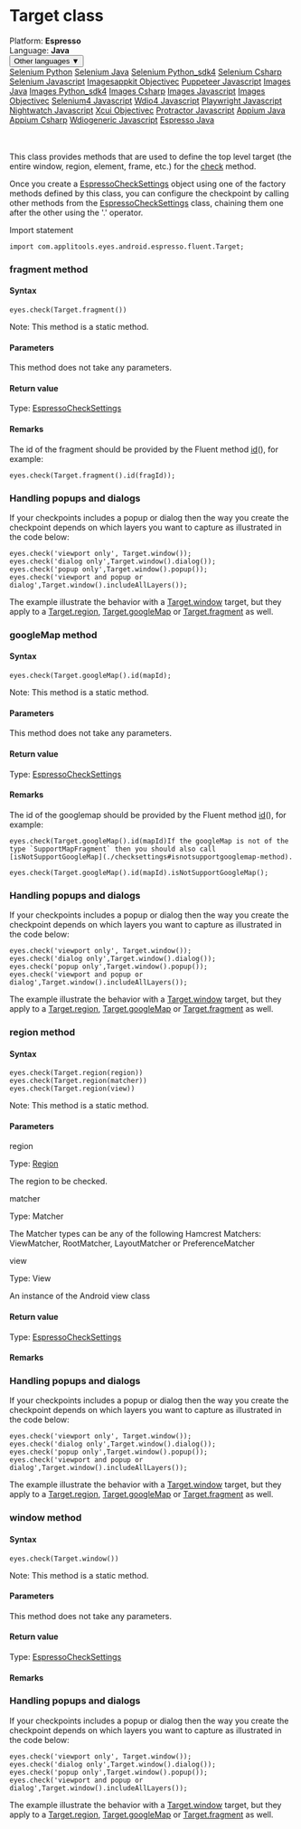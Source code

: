 # Target class
<div class='platform-bar-container-div'><div class='platform-bar-div'>Platform:  <b> Espresso</b>
</div><div class='platform-bar-div'>Language: <b>Java</b></div><div class='dropdown-button-container-div'><button class='sdk-language-dropdown-button'>Other languages ▼</button><div class='dropdown-content'>
<a href='../../selenium/python/target'>Selenium Python</a>
<a href='../../selenium/java/target'>Selenium Java</a>
<a href='../../selenium/python_sdk4/target'>Selenium Python_sdk4</a>
<a href='../../selenium/csharp/target'>Selenium Csharp</a>
<a href='../../selenium/javascript/target'>Selenium Javascript</a>
<a href='../../imagesappkit/objectivec/target'>Imagesappkit Objectivec</a>
<a href='../../puppeteer/javascript/target'>Puppeteer Javascript</a>
<a href='../../images/java/target'>Images Java</a>
<a href='../../images/python_sdk4/target'>Images Python_sdk4</a>
<a href='../../images/csharp/target'>Images Csharp</a>
<a href='../../images/javascript/target'>Images Javascript</a>
<a href='../../images/objectivec/target'>Images Objectivec</a>
<a href='../../selenium4/javascript/target'>Selenium4 Javascript</a>
<a href='../../wdio4/javascript/target'>Wdio4 Javascript</a>
<a href='../../playwright/javascript/target'>Playwright Javascript</a>
<a href='../../nightwatch/javascript/target'>Nightwatch Javascript</a>
<a href='../../xcui/objectivec/target'>Xcui Objectivec</a>
<a href='../../protractor/javascript/target'>Protractor Javascript</a>
<a href='../../appium/java/target'>Appium Java</a>
<a href='../../appium/csharp/target'>Appium Csharp</a>
<a href='../../wdiogeneric/javascript/target'>Wdiogeneric Javascript</a>
<a href='../../espresso/java/target'>Espresso Java</a>
</div></div><br /><br /></div>




This class provides methods that are used to define the top level target (the entire window, region, element, frame, etc.) for the [check](#check-method) method.

Once you create a [EspressoCheckSettings](./checksettings) object using one of the factory methods defined by this class, you can configure the checkpoint by calling other methods from the [EspressoCheckSettings](./checksettings) class, chaining them one after the other using the '.' operator.

Import statement

    import com.applitools.eyes.android.espresso.fluent.Target;
    	


### fragment method
#### Syntax


    eyes.check(Target.fragment())

Note: This method is a static method.

#### Parameters

This method does not take any parameters.

#### Return value

Type:  [EspressoCheckSettings](./checksettings)

#### Remarks


The id of the fragment should be provided by the Fluent method [id](#id-method)(), for example:

    eyes.check(Target.fragment().id(fragId));

### Handling popups and dialogs

If your checkpoints includes a popup or dialog then the way you create the checkpoint depends on which layers you want to capture as illustrated in the code below:

    
    eyes.check('viewport only', Target.window()); 
    eyes.check('dialog only',Target.window().dialog()); 
    eyes.check('popup only',Target.window().popup());
    eyes.check('viewport and popup or dialog',Target.window().includeAllLayers()); 
    

The example illustrate the behavior with a [Target.window](#window-method) target, but they apply to a [Target.region](#region-method), [Target.googleMap](./target#googlemap-method) or [Target.fragment](#) as well.

### googleMap method
#### Syntax


    eyes.check(Target.googleMap().id(mapId);

Note: This method is a static method.

#### Parameters

This method does not take any parameters.

#### Return value

Type:  [EspressoCheckSettings](./checksettings)

#### Remarks


The id of the googlemap should be provided by the Fluent method [id](#id-method)(), for example:

    eyes.check(Target.googleMap().id(mapId)If the googleMap is not of the type `SupportMapFragment` then you should also call [isNotSupportGoogleMap](./checksettings#isnotsupportgooglemap-method).

    eyes.check(Target.googleMap().id(mapId).isNotSupportGoogleMap();

### Handling popups and dialogs

If your checkpoints includes a popup or dialog then the way you create the checkpoint depends on which layers you want to capture as illustrated in the code below:

    
    eyes.check('viewport only', Target.window()); 
    eyes.check('dialog only',Target.window().dialog()); 
    eyes.check('popup only',Target.window().popup());
    eyes.check('viewport and popup or dialog',Target.window().includeAllLayers()); 
    

The example illustrate the behavior with a [Target.window](#window-method) target, but they apply to a [Target.region](#region-method), [Target.googleMap](#) or [Target.fragment](#fragment-method) as well.

### region method
#### Syntax


    eyes.check(Target.region(region))
    eyes.check(Target.region(matcher))
    eyes.check(Target.region(view))

Note: This method is a static method.

#### Parameters

region

Type: [Region](./region)

The region to be checked.

matcher

Type: Matcher

The Matcher types can be any of the following Hamcrest Matchers: ViewMatcher, RootMatcher, LayoutMatcher or PreferenceMatcher

view

Type: View

An instance of the Android view class

#### Return value

Type:  [EspressoCheckSettings](./checksettings)

#### Remarks


### Handling popups and dialogs

If your checkpoints includes a popup or dialog then the way you create the checkpoint depends on which layers you want to capture as illustrated in the code below:

    
    eyes.check('viewport only', Target.window()); 
    eyes.check('dialog only',Target.window().dialog()); 
    eyes.check('popup only',Target.window().popup());
    eyes.check('viewport and popup or dialog',Target.window().includeAllLayers()); 
    

The example illustrate the behavior with a [Target.window](#window-method) target, but they apply to a [Target.region](#), [Target.googleMap](./target#googlemap-method) or [Target.fragment](#fragment-method) as well.

### window method
#### Syntax


    eyes.check(Target.window())

Note: This method is a static method.

#### Parameters

This method does not take any parameters.

#### Return value

Type:  [EspressoCheckSettings](./checksettings)

#### Remarks


### Handling popups and dialogs

If your checkpoints includes a popup or dialog then the way you create the checkpoint depends on which layers you want to capture as illustrated in the code below:

    
    eyes.check('viewport only', Target.window()); 
    eyes.check('dialog only',Target.window().dialog()); 
    eyes.check('popup only',Target.window().popup());
    eyes.check('viewport and popup or dialog',Target.window().includeAllLayers()); 
    

The example illustrate the behavior with a [Target.window](#) target, but they apply to a [Target.region](#region-method), [Target.googleMap](./target#googlemap-method) or [Target.fragment](#fragment-method) as well.
